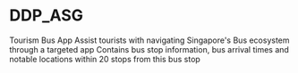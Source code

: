 # DDP_ASG
Tourism Bus App
Assist tourists with navigating Singapore's Bus ecosystem through a targeted app
Contains bus stop information, bus arrival times and notable locations within 20 stops from this bus stop
